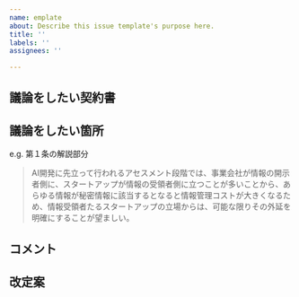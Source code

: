 ```yaml
---
name: emplate
about: Describe this issue template's purpose here.
title: ''
labels: ''
assignees: ''

---
```


## 議論をしたい契約書

<!--
議論をしたい契約書の種類を記載してください。e.g. 秘密保持契約書（AI編）
-->


## 議論をしたい箇所

<!--
議論をしたい具体的な場所を記載してください。
列の冒頭に>を挿入し、該当箇所引用表記にすると見やすいです。
-->

e.g.
第１条の解説部分
>AI開発に先立って行われるアセスメント段階では、事業会社が情報の開示者側に、スタートアップが情報の受領者側に立つことが多いことから、あらゆる情報が秘密情報に該当するとなると情報管理コストが大きくなるため、情報受領者たるスタートアップの立場からは、可能な限りその外延を明確にすることが望ましい。

## コメント

<!--
該当箇所について、皆様のコメントを具体的に記載してください。
記載にあたっては、マークダウン表記をうまく利用すると見やすくなります。
ref. https://web-generalist.com/github-comment-markdown/
-->


## 改定案

<!--
具体的な改定案があれば記載してください。
-->
